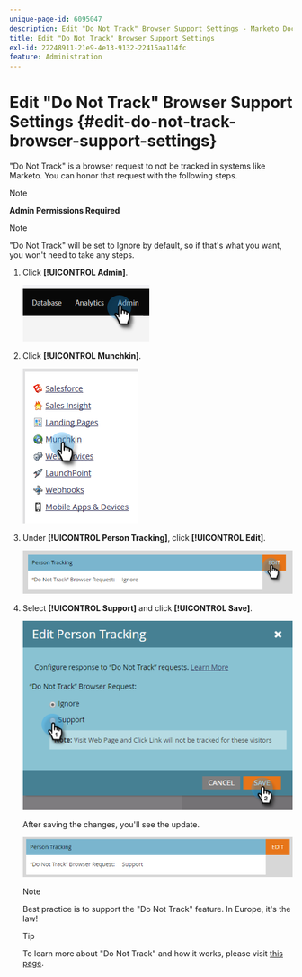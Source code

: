 ```yaml
---
unique-page-id: 6095047
description: Edit "Do Not Track" Browser Support Settings - Marketo Docs - Product Documentation
title: Edit "Do Not Track" Browser Support Settings
exl-id: 22248911-21e9-4e13-9132-22415aa114fc
feature: Administration
---
```

# Edit "Do Not Track" Browser Support Settings {#edit-do-not-track-browser-support-settings}

"Do Not Track" is a browser request to not be tracked in systems like Marketo. You can honor that request with the following steps.

>[!NOTE]
>
>**Admin Permissions Required**

>[!NOTE]
>
>"Do Not Track" will be set to Ignore by default, so if that's what you want, you won't need to take any steps.

1. Click **[!UICONTROL Admin]**.

   ![](assets/edit-do-not-track-browser-support-settings-1.png)

1. Click **[!UICONTROL Munchkin]**.

   ![](assets/edit-do-not-track-browser-support-settings-2.png)

1. Under **[!UICONTROL Person Tracking]**, click **[!UICONTROL Edit]**.

   ![](assets/edit-do-not-track-browser-support-settings-3.png)

1. Select **[!UICONTROL Support]** and click **[!UICONTROL Save]**.

   ![](assets/edit-do-not-track-browser-support-settings-4.png)

   After saving the changes, you'll see the update.

   ![](assets/edit-do-not-track-browser-support-settings-5.png)

   >[!NOTE]
   >
   >Best practice is to support the "Do Not Track" feature. In Europe, it's the law!

   >[!TIP]
   >
   >To learn more about "Do Not Track" and how it works, please visit [this page](https://en.wikipedia.org/wiki/Do_Not_Track).
